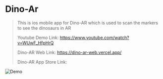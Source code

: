 # Dino-Ar
>This is ios mobile app for Dino-AR which is used to scan the markers to see the dinosaurs in AR
>>
>Youtube Demo Link: https://www.youtube.com/watch?v=WUwF_HfpHrQ
>>
>Dino-AR Web Link: https://dino-ar-web.vercel.app/
>>
>Dino-AR App Store Link:
>>


![Demo](https://github.com/KOTTAGENVH/Dino-AR-WEB/assets/87430226/ae0c9639-e931-4be7-a0a9-a4aaa7c6beca)

